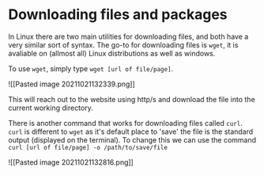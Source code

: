 # Downloading files and packages

In Linux there are two main utilities for downloading files, and both have a very similar sort of syntax. The go-to for downloading files is `wget`, it is avaliable on (allmost all) Linux distributions as well as windows.

To use `wget`, simply type `wget [url of file/page]`.

![[Pasted image 20211021132339.png]]

This will reach out to the website using http/s and download the file into the current working directory.

There is another command that works for downloading files called `curl`. `curl` is different to `wget` as it's default place to 'save' the file is the standard output (displayed on the terminal). To change this we can use the command `curl [url of file/page] -o /path/to/save/file`

![[Pasted image 20211021132816.png]]